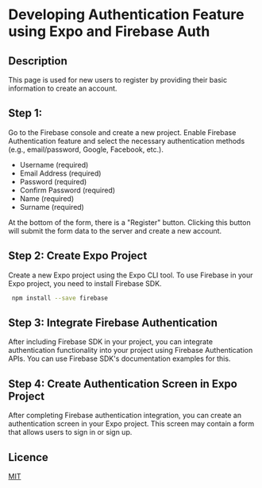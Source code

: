 # Developing Authentication Feature using Expo and Firebase Auth


## Description

This page is used for new users to register by providing their basic information to create an account.

## Step 1:

Go to the Firebase console and create a new project. Enable Firebase Authentication feature and select the necessary authentication methods (e.g., email/password, Google, Facebook, etc.).

- Username (required)
- Email Address (required)
- Password (required)
- Confirm Password (required)
- Name (required)
- Surname (required)

At the bottom of the form, there is a "Register" button. Clicking this button will submit the form data to the server and create a new account.

## Step 2: Create Expo Project

Create a new Expo project using the Expo CLI tool. To use Firebase in your Expo project, you need to install Firebase SDK.


```bash
 npm install --save firebase
```

## Step 3: Integrate Firebase Authentication

After including Firebase SDK in your project, you can integrate authentication functionality into your project using Firebase Authentication APIs. You can use Firebase SDK's documentation examples for this.

## Step 4: Create Authentication Screen in Expo Project

After completing Firebase authentication integration, you can create an authentication screen in your Expo project. This screen may contain a form that allows users to sign in or sign up.

## Licence

[MIT](https://choosealicense.com/licenses/mit/)
 

